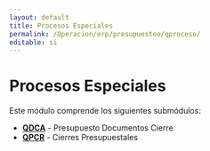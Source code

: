 ```yaml
---
layout: default
title: Procesos Especiales
permalink: /Operacion/erp/presupuestoo/qproceso/
editable: si
---
```


# Procesos Especiales  

Este módulo comprende los siguientes submódulos:

* [**QDCA**](http://docs.oasiscom.com/Operacion/erp/presupuestoo/qproceso/qdca) - Presupuesto Documentos Cierre  
* [**QPCR**](http://docs.oasiscom.com/Operacion/erp/presupuestoo/qproceso/qpcr) - Cierres Presupuestales  